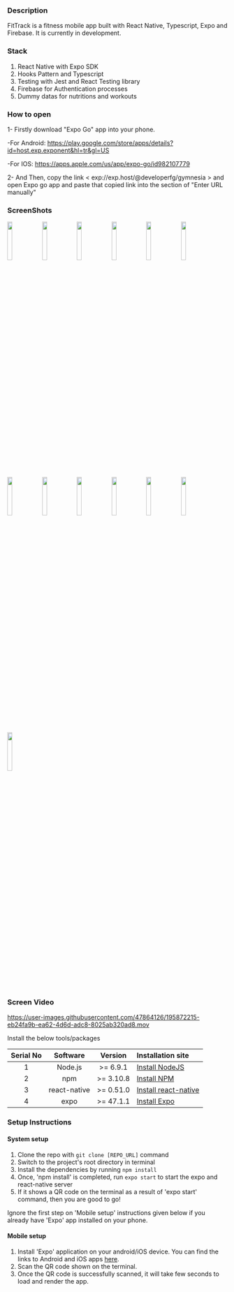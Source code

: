 ### Description

FitTrack is a fitness mobile app built with React Native, Typescript, Expo and Firebase. It is currently in development.

### Stack

1. React Native with Expo SDK
2. Hooks Pattern and Typescript
3. Testing with Jest and React Testing library
4. Firebase for Authentication processes
5. Dummy datas for nutritions and workouts

### How to open 

1- Firstly download "Expo Go" app into your phone.

-For Android: 
https://play.google.com/store/apps/details?id=host.exp.exponent&hl=tr&gl=US

-For IOS: https://apps.apple.com/us/app/expo-go/id982107779

2- And Then, copy the link < exp://exp.host/@developerfg/gymnesia > and 
open Expo go app and paste that copied link 
into the section of "Enter URL manually"
 
### ScreenShots

<img 
src="https://user-images.githubusercontent.com/47864126/196443344-312e835f-a0bf-4743-8d50-5e6f0903f1e0.png" 
width="15%"></img> <img 
src="https://user-images.githubusercontent.com/47864126/196443480-d9c8a477-d545-42d5-975a-6f7fb88d00e1.png" 
width="15%"></img> <img 
src="https://user-images.githubusercontent.com/47864126/196443559-8e8cb2f8-e2d4-4110-a585-59c38e8737c0.png" 
width="15%"></img> <img 
src="https://user-images.githubusercontent.com/47864126/196443571-d5942a9f-cc19-4fe9-8cfa-6cbef2d6280b.png" 
width="15%"></img> <img 
src="https://user-images.githubusercontent.com/47864126/196443584-227f55f5-906e-4a4f-9a55-4d2260ad2cd2.png" 
width="15%"></img> <img 
src="https://user-images.githubusercontent.com/47864126/196443676-32fb0380-8bfb-41a8-aa11-3fd10a8fa001.png" 
width="15%"></img> <img 
src="https://user-images.githubusercontent.com/47864126/196443704-871a382f-f601-4bb1-8e71-0610b04919c5.png" 
width="15%"></img> <img 
src="https://user-images.githubusercontent.com/47864126/196443757-b9ef629d-928c-4dda-8899-4c37c53cf54e.png" 
width="15%"></img> <img 
src="https://user-images.githubusercontent.com/47864126/196443782-e43ea095-59b5-420a-add3-da741353f527.png" 
width="15%"></img> <img 
src="https://user-images.githubusercontent.com/47864126/196443835-d0d5fd81-c143-44f7-a91d-ca90966e1dc4.png" 
width="15%"></img> <img 
src="https://user-images.githubusercontent.com/47864126/196443870-feee90ee-b62d-419c-b37e-bc3a9d52de83.png" 
width="15%"></img> <img 
src="https://user-images.githubusercontent.com/47864126/196443890-34f14cf5-cccc-43be-81c1-aacfbd5e4bd0.png" 
width="15%"></img> <img 
src="https://user-images.githubusercontent.com/47864126/196443897-4607f9d8-bbf0-47ea-8743-3d5e0938529d.png" 
width="15%"></img> 

### Screen Video

https://user-images.githubusercontent.com/47864126/195872215-eb24fa9b-ea62-4d6d-adc8-8025ab320ad8.mov

Install the below tools/packages

| Serial No |   Software   |  Version  | Installation site                                                  |
| :-------: | :----------: | :-------: | :----------------------------------------------------------------- |
|     1     |   Node.js    | >= 6.9.1  | [Install NodeJS](https://nodejs.org/en/download/)                  |
|     2     |     npm      | >= 3.10.8 | [Install NPM](https://www.npmjs.com/get-npm)                       |
|     3     | react-native | >= 0.51.0 | [Install react-native](https://www.npmjs.com/package/react-native) |
|     4     |     expo     | >= 47.1.1 | [Install Expo](https://www.npmjs.com/package/exp)                  |

### Setup Instructions

#### System setup

1. Clone the repo with `git clone [REPO_URL]` command
2. Switch to the project's root directory in terminal
3. Install the dependencies by running `npm install`
4. Once, 'npm install' is completed, run `expo start` to start the expo and react-native server
5. If it shows a QR code on the terminal as a result of 'expo start' command, then you are good to go!

Ignore the first step on 'Mobile setup' instructions given below if you already have 'Expo' app installed on your phone.

#### Mobile setup

1. Install 'Expo' application on your android/iOS device. You can find the links to Android and iOS apps [here](https://expo.io/tools#client).
2. Scan the QR code shown on the terminal.
3. Once the QR code is successfully scanned, it will take few seconds to load and render the app.
